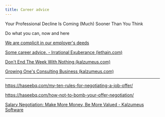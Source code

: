 ```yaml
---
title: Career advice
---
```


Your Professional Decline Is Coming (Much) Sooner Than You Think

Do what you can, now and here 

[We are complicit in our employer's deeds](https://drewdevault.com/2020/05/05/We-are-complicit-in-our-employers-deeds.html)

[Some career advice. - Irrational Exuberance (lethain.com)](https://lethain.com/career-advice/)

[Don't End The Week With Nothing (kalzumeus.com)](https://training.kalzumeus.com/newsletters/archive/do-not-end-the-week-with-nothing)

[Growing One's Consulting Business (kalzumeus.com)](https://training.kalzumeus.com/newsletters/archive/consulting_1)

--- 

<https://haseebq.com/my-ten-rules-for-negotiating-a-job-offer/>

<https://haseebq.com/how-not-to-bomb-your-offer-negotiation/>

[Salary Negotiation: Make More Money, Be More Valued - Kalzumeus Software](https://www.kalzumeus.com/2012/01/23/salary-negotiation/)

